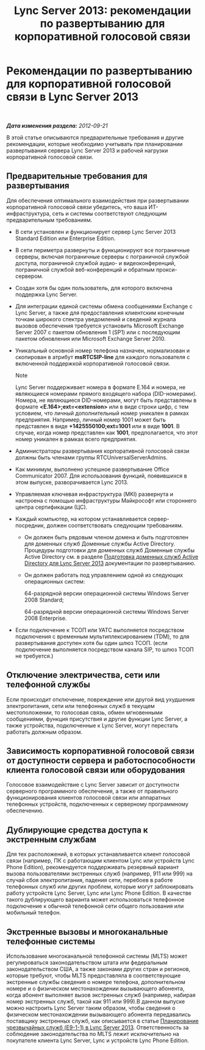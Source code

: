 ﻿---
title: 'Lync Server 2013: рекомендации по развертыванию для корпоративной голосовой связи'
TOCTitle: Рекомендации по развертыванию для корпоративной голосовой связи
ms:assetid: 8985bd93-7613-4cef-9c89-51df6049ed9b
ms:mtpsurl: https://technet.microsoft.com/ru-ru/library/Gg398694(v=OCS.15)
ms:contentKeyID: 49310422
ms.date: 05/19/2016
mtps_version: v=OCS.15
ms.translationtype: HT
---

# Рекомендации по развертыванию для корпоративной голосовой связи в Lync Server 2013

 

_**Дата изменения раздела:** 2012-09-21_

В этой статье описываются предварительные требования и другие рекомендации, которые необходимо учитывать при планировании развертывания сервера Lync Server 2013 и рабочей нагрузки корпоративной голосовой связи.

## Предварительные требования для развертывания

Для обеспечения оптимального взаимодействия при развертывании корпоративной голосовой связи убедитесь, что ваша ИТ-инфраструктура, сеть и системы соответствуют следующим предварительным требованиям.

  - В сети установлен и функционирует сервер Lync Server 2013 Standard Edition или Enterprise Edition.

  - В сети периметра развернуты и функционируют все пограничные серверы, включая пограничные серверы с пограничной службой доступа, пограничной службой аудио- и видеоконференций, пограничной службой веб-конференций и обратным прокси-сервером.

  - Создан хотя бы один пользователь, для которого включена поддержка Lync Server.

  - Для интеграции единой системы обмена сообщениями Exchange с Lync Server, а также для предоставления клиентским конечным точкам широкого спектра уведомлений и сведений журнала вызовов обеспечения требуется установить Microsoft Exchange Server 2007 с пакетом обновления 1 (SP1) или с последующим пакетом обновления или Microsoft Exchange Server 2010.

  - Уникальный основной номер телефона назначен, нормализован и скопирован в атрибут **msRTCSIP-line** для каждого пользователя с включенной поддержкой корпоративной голосовой связи.
    
    > [!note]  
    > Lync Server поддерживает номера в формате E.164 и номера, не являющиеся номерами прямого входящего набора (DID-номерами). Номера, не являющиеся DID-номерами, могут быть представлены в формате <strong>&lt;E.164&gt;;ext=&lt;extension&gt;</strong> или в виде строки цифр, с тем условием, что личный дополнительный номер уникален в рамках предприятия. Например, личный номер 1001 может быть представлен в виде <strong>+1425550100;ext=1001</strong> или в виде <strong>1001</strong>. В случае, когда номер представлен как <strong>1001</strong>, предполагается, что этот номер уникален в рамках всего предприятия.

  - Администраторы развертывания корпоративной голосовой связи должны быть членами группы RTCUniversalServerAdmins.

  - Как минимум, выполнено успешное развертывание Office Communicator 2007. Для использования функций, появившихся в этом выпуске, разворачивается Lync 2013.

  - Управляемая ключевая инфраструктура (MKI) развернута и настроена с помощью инфраструктуры Майкрософт или стороннего центра сертификации (ЦС).

  - Каждый компьютер, на котором устанавливается сервер-посредник, должен соответствовать следующим требованиям.
    
      - Он должен быть рядовым членом домена и быть подготовлен для доменных служб Доменные службы Active Directory. Процедуры подготовки для доменных служб Доменные службы Active Directory см. в разделе [Подготовка доменных служб Active Directory для Lync Server 2013](lync-server-2013-preparing-active-directory-domain-services.md) документации по развертыванию.
    
      - Он должен работать под управлением одной из следующих операционных систем:
        
           64-разрядной версии операционной системы Windows Server 2008 Standard;
        
           64-разрядной версии операционной системы Windows Server 2008 Enterprise.

  - Если подключение к ТСОП или УАТС выполняется посредством подключения с временным мультиплексированием (TDM), то для развертывания доступен хотя бы один шлюз ТСОП. (если подключение выполняется посредством канала SIP, то шлюз ТСОП не требуется.)

## Отключение электричества, сети или телефонной службы

Если происходит отключение, повреждение или другой вид ухудшения электропитания, сети или телефонных служб в текущем местоположении, то голосовая связь, обмен мгновенными сообщениями, функция присутствия и другие функции Lync Server, а также устройства, подключенные к Lync Server, могут перестать работать должным образом.

## Зависимость корпоративной голосовой связи от доступности сервера и работоспособности клиента голосовой связи или оборудования

Голосовое взаимодействие с Lync Server зависит от доступности серверного программного обеспечения, а также от правильного функционирования клиентов голосовой связи или аппаратных телефонных устройств, подключенных к серверному программному обеспечению.

## Дублирующие средства доступа к экстренным службам

Для тех расположений, в которых устанавливается клиент голосовой связи (например, ПК с работающим клиентом Lync или устройств Lync Phone Edition), рекомендуется поддерживать резервный вариант вызова пользователями экстренных служб (например, 911 или 999) на случай сбоя электропитания, падения сети, перебоев в работе телефонных служб или других проблем, которые могут заблокировать работу устройств Lync Server, Lync или Lync Phone Edition. В качестве такого дублирующего варианта может использоваться телефонное подключение к обычной телефонной сети общего пользования или мобильный телефон.

## Экстренные вызовы и многоканальные телефонные системы

Использование многоканальной телефонной системы (MLTS) может регулироваться законодательством штата или федеральным законодательством США, а также законами других стран и регионов, которые требуют, чтобы MLTS предоставляла в соответствующие экстренные службы сведения о номере телефона, дополнительном номере и о физическом местонахождении вызывающего абонента, когда абонент выполняет вызов экстренных служб (например, набирая номер экстренных служб, такой как 911 или 999).В данном выпуске можно настроить Lync Server таким образом, чтобы сведения о физическом местонахождении вызывающего абонента передавались поставщику экстренных служб, как описывается в статье [Планирование чрезвычайных служб (E9-1-1) в Lync Server 2013](lync-server-2013-planning-for-emergency-services-e9-1-1.md). Ответственность за соблюдение законодательства по MLTS лежит исключительно на покупателе клиента Lync Server, Lync и устройств Lync Phone Edition.


